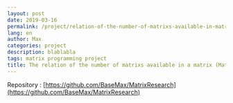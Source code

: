 ```yaml
---
layout: post
date: 2019-03-16
permalink: /project/relation-of-the-number-of-matrixs-available-in-matrix-en/
lang: en
author: Max
categories: project
description: blablabla
tags: matrix programming project
title: The relation of the number of matrixs available in a matrix (Matrix Research)
---
```


Repository :
[https://github.com/BaseMax/MatrixResearch](https://github.com/BaseMax/MatrixResearch)

